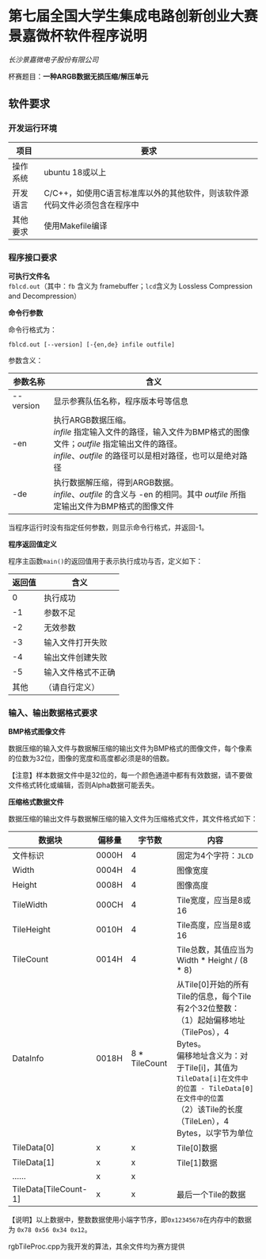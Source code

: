 # 第七届全国大学生集成电路创新创业大赛景嘉微杯软件程序说明
*长沙景嘉微电子股份有限公司*

杯赛题目：**一种ARGB数据无损压缩/解压单元**

## 软件要求
### 开发运行环境
| 项目     | 要求|
| -------- | ------------------------------------------------------------ |
| 操作系统 | ubuntu 18或以上 |
| 开发语言 | C/C++，如使用C语言标准库以外的其他软件，则该软件源代码文件必须包含在程序中 |
| 其他要求 | 使用Makefile编译 |

### 程序接口要求

**可执行文件名**  
`fblcd.out`（其中：`fb` 含义为 framebuffer；`lcd`含义为 Lossless Compression and Decompression）

**命令行参数**

命令行格式为： 

```
fblcd.out [--version] [-{en,de} infile outfile]
```

参数含义：

| 参数名称  | 含义 |
| --------- | ------------------------------------------------------------ |
| --version | 显示参赛队伍名称，程序版本号等信息 |
| -en       | 执行ARGB数据压缩。<br />*infile* 指定输入文件的路径，输入文件为BMP格式的图像文件；*outfile* 指定输出文件的路径。<br />*infile*、*outfile* 的路径可以是相对路径，也可以是绝对路径 |
| -de       | 执行数据解压缩，得到ARGB数据。<br />*infile*、*outfile* 的含义与 -en 的相同。其中 *outfile* 所指定输出文件为BMP格式的图像文件 |

当程序运行时没有指定任何参数，则显示命令行格式，并返回-1。

**程序返回值定义**

程序主函数`main()`的返回值用于表示执行成功与否，定义如下：

| 返回值 | 含义               |
| ------ | ------------------ |
| 0      | 执行成功           |
| -1     | 参数不足           |
| -2     | 无效参数           |
| -3     | 输入文件打开失败   |
| -4     | 输出文件创建失败   |
| -5     | 输入文件格式不正确 |
| 其他   | （请自行定义）     |

### 输入、输出数据格式要求

**BMP格式图像文件**

数据压缩的输入文件与数据解压缩的输出文件为BMP格式的图像文件，每个像素的位数为32位，图像的宽度和高度都必须是8的倍数。

【注意】样本数据文件中是32位的，每一个颜色通道中都有有效数据，请不要做文件格式转化或编辑，否则Alpha数据可能丢失。

**压缩格式数据文件**

数据压缩的输出文件与数据解压缩的输入文件为压缩格式文件，其文件格式如下：

| 数据块                | 偏移量 | 字节数        | 内容                                                         |
| --------------------- | ------ | ------------- | ------------------------------------------------------------ |
| 文件标识               | 0000H  | 4             | 固定为4个字符：`JLCD`                                        |
| Width                 | 0004H  | 4             | 图像宽度                                                     |
| Height                | 0008H  | 4             | 图像高度                                                     |
| TileWidth             | 000CH  | 4             | Tile宽度，应当是8或16                                        |
| TileHeight            | 0010H  | 4             | Tile高度，应当是8或16                                        |
| TileCount             | 0014H  | 4             | Tile总数，其值应当为 Width * Height / (8 * 8)                |
| DataInfo              | 0018H  | 8 * TileCount | 从Tile[0]开始的所有Tile的信息，每个Tile有2个32位整数：<br />（1）起始偏移地址（TilePos），4 Bytes。<br />偏移地址含义为：对于Tile[i]，其值为`TileData[i]在文件中的位置 - TileData[0]在文件中的位置`<br />（2）该Tile的长度（TileLen），4 Bytes，以字节为单位 |
| TileData[0]           | x      | x             | Tile[0]数据                                                  |
| TileData[1]           | x      | x             | Tile[1]数据                                                  |
| ……                    | x      | x             |                                                              |
| TileData[TileCount-1] | x      | x             | 最后一个Tile的数据                                           |

【说明】以上数据中，整数数据使用小端字节序，即`0x12345678`在内存中的数据为 `0x78 0x56 0x34 0x12`。

rgbTileProc.cpp为我开发的算法，其余文件均为赛方提供
